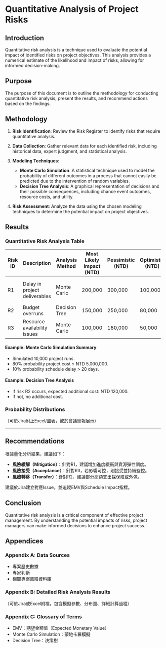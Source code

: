 # Quantitative Analysis of Project Risks

## Introduction
Quantitative risk analysis is a technique used to evaluate the potential impact of identified risks on project objectives. This analysis provides a numerical estimate of the likelihood and impact of risks, allowing for informed decision-making.

## Purpose
The purpose of this document is to outline the methodology for conducting quantitative risk analysis, present the results, and recommend actions based on the findings.

## Methodology
1. **Risk Identification**: Review the Risk Register to identify risks that require quantitative analysis.
2. **Data Collection**: Gather relevant data for each identified risk, including historical data, expert judgment, and statistical analysis.
3. **Modeling Techniques**:
   - **Monte Carlo Simulation**: A statistical technique used to model the probability of different outcomes in a process that cannot easily be predicted due to the intervention of random variables.
   - **Decision Tree Analysis**: A graphical representation of decisions and their possible consequences, including chance event outcomes, resource costs, and utility.

4. **Risk Assessment**: Analyze the data using the chosen modeling techniques to determine the potential impact on project objectives.


## Results

### Quantitative Risk Analysis Table
| Risk ID | Description                   | Analysis Method      | Most Likely Impact (NTD) | Pessimistic (NTD) | Optimistic (NTD) | Expected Monetary Value (EMV) | Probability (%) | Schedule Impact (days) | Notes |
|---------|-------------------------------|---------------------|-------------------------|-------------------|------------------|-------------------------------|-----------------|------------------------|-------|
| R1      | Delay in project deliverables | Monte Carlo         | 200,000                 | 300,000           | 100,000          | 180,000                       | 40              | 15                     | Based on historical data |
| R2      | Budget overruns               | Decision Tree       | 150,000                 | 250,000           | 80,000           | 120,000                       | 20              | 0                      | Cost only |
| R3      | Resource availability issues  | Monte Carlo         | 100,000                 | 180,000           | 50,000           | 90,000                        | 30              | 10                     | Includes overtime cost |

#### Example: Monte Carlo Simulation Summary
- Simulated 10,000 project runs.
- 80% probability project cost ≤ NTD 5,000,000.
- 10% probability schedule delay > 20 days.

#### Example: Decision Tree Analysis
- If risk R2 occurs, expected additional cost: NTD 120,000.
- If not, no additional cost.

### Probability Distributions
（可於Jira附上Excel/圖表，或於會議簡報展示）

---


## Recommendations
根據量化分析結果，建議如下：
- **風險緩解（Mitigation）**：針對R1，建議增加進度緩衝與資源彈性調度。
- **風險接受（Acceptance）**：針對R3，若影響可控，則接受並持續監控。
- **風險轉移（Transfer）**：針對R2，建議部分高額支出採保險或外包。

建議於Jira建立對應Issue，並追蹤EMV與Schedule Impact指標。

## Conclusion
Quantitative risk analysis is a critical component of effective project management. By understanding the potential impacts of risks, project managers can make informed decisions to enhance project success.

## Appendices

### Appendix A: Data Sources
- 專案歷史數據
- 專家判斷
- 相關專案風險資料庫

### Appendix B: Detailed Risk Analysis Results
（可於Jira或Excel附檔，包含模擬參數、分布圖、詳細計算過程）

### Appendix C: Glossary of Terms
- EMV：期望金額值（Expected Monetary Value）
- Monte Carlo Simulation：蒙地卡羅模擬
- Decision Tree：決策樹